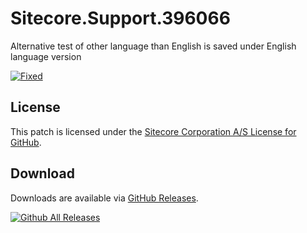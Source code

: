 # Sitecore.Support.396066
Alternative test of other language than English is saved under English language version

[![Fixed](https://img.shields.io/badge/fixed-2.1_update_3-blue.svg)](https://sdn.sitecore.net/Products/ECM/ECM%202,-d-,1/Release%20Notes.aspx)

## License  
This patch is licensed under the [Sitecore Corporation A/S License for GitHub](https://github.com/sitecoresupport/Sitecore.Support.396066/blob/master/LICENSE).  

## Download  
Downloads are available via [GitHub Releases](https://github.com/sitecoresupport/Sitecore.Support.396066/releases).  

[![Github All Releases](https://img.shields.io/github/downloads/SitecoreSupport/Sitecore.Support.396066/total.svg)](https://github.com/SitecoreSupport/Sitecore.Support.396066/releases)
